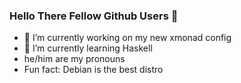 ### Hello There Fellow Github Users 👋 ###

- 🔭 I’m currently working on my new xmonad config
- 🌱 I’m currently learning Haskell
- he/him are my pronouns
- Fun fact: Debian is the best distro
